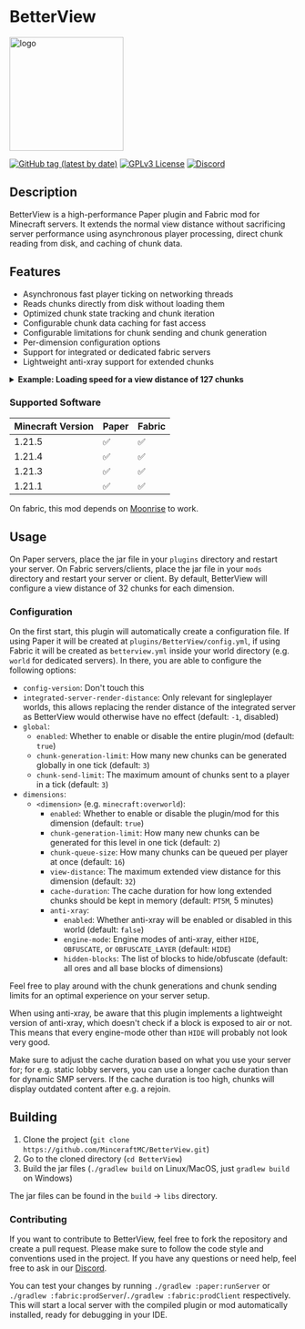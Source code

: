 # BetterView

<img src="https://i.imgur.com/bD8OLfE.png" alt="logo" width="200">

[![GitHub tag (latest by date)](https://img.shields.io/github/v/tag/MinceraftMC/BetterView?style=flat-square)](https://github.com/MinceraftMC/BetterView)
[![GPLv3 License](https://img.shields.io/badge/License-GPL%20v3-yellow.svg?style=flat-square)](https://opensource.org/license/gpl-v3/)
[![Discord](https://img.shields.io/discord/1094193723191070793?style=flat-square&label=Discord&link=https%3A%2F%2Fdiscord.gg%2FzC8xjtSPKC)](https://discord.gg/zC8xjtSPKC)

## Description

BetterView is a high-performance Paper plugin and Fabric mod for Minecraft servers. It extends the normal view distance
without sacrificing server performance using asynchronous player processing, direct chunk reading from disk, and
caching of chunk data.

## Features

- Asynchronous fast player ticking on networking threads
- Reads chunks directly from disk without loading them
- Optimized chunk state tracking and chunk iteration
- Configurable chunk data caching for fast access
- Configurable limitations for chunk sending and chunk generation
- Per-dimension configuration options
- Support for integrated or dedicated fabric servers
- Lightweight anti-xray support for extended chunks

<details>
<summary><strong>Example: Loading speed for a view distance of 127 chunks</strong></summary>

The screenshot below was taken at `0 2250 0` in the end dimension with a view distance of 127 chunks
(with fog disabled). On an AMD Ryzen 7 5800X, all visible chunks were transmitted to the client in about
12 seconds after having joined the server with a cold cache and in about 9 seconds with a warm cache.

<img src="https://i.imgur.com/HWspPzj.png" alt="A top-down view of the main end island and parts of the outer end island" width="600" loading="lazy">

</details>

### Supported Software

| Minecraft Version | Paper | Fabric |
|-------------------|-------|--------|
| 1.21.5            | ✅     | ✅      |
| 1.21.4            | ✅     | ✅      |
| 1.21.3            | ✅     | ✅      |
| 1.21.1            | ✅     | ✅      |

On fabric, this mod depends on [Moonrise](https://github.com/Tuinity/Moonrise) to work.

## Usage

On Paper servers, place the jar file in your `plugins` directory and restart your server. On Fabric servers/clients,
place the jar file in your `mods` directory and restart your server or client. By default, BetterView will configure a
view distance of 32 chunks for each dimension.

### Configuration

On the first start, this plugin will automatically create a configuration file. If using Paper it will be created at
`plugins/BetterView/config.yml`, if using Fabric it will be created as `betterview.yml` inside your world directory
(e.g. `world` for dedicated servers). In there, you are able to configure the following options:

- `config-version`: Don't touch this
- `integrated-server-render-distance`: Only relevant for singleplayer worlds, this allows replacing the render distance
  of the integrated server as BetterView would otherwise have no effect (default: `-1`, disabled)
- `global`:
    - `enabled`: Whether to enable or disable the entire plugin/mod (default: `true`)
    - `chunk-generation-limit`: How many new chunks can be generated globally in one tick (default: `3`)
    - `chunk-send-limit`: The maximum amount of chunks sent to a player in a tick (default: `3`)
- `dimensions`:
    - `<dimension>` (e.g. `minecraft:overworld`):
        - `enabled`: Whether to enable or disable the plugin/mod for this dimension (default: `true`)
        - `chunk-generation-limit`: How many new chunks can be generated for this level in one tick (default: `2`)
        - `chunk-queue-size`: How many chunks can be queued per player at once (default: `16`)
        - `view-distance`: The maximum extended view distance for this dimension (default: `32`)
        - `cache-duration`: The cache duration for how long extended chunks should be kept in memory (default: `PT5M`,
          5 minutes)
        - `anti-xray`:
          - `enabled`: Whether anti-xray will be enabled or disabled in this world (default: `false`)
          - `engine-mode`: Engine modes of anti-xray, either `HIDE`, `OBFUSCATE`, or `OBFUSCATE_LAYER` (default: `HIDE`)
          - `hidden-blocks`: The list of blocks to hide/obfuscate (default: all ores and all base blocks of dimensions)

Feel free to play around with the chunk generations and chunk sending limits for
an optimal experience on your server setup.

When using anti-xray, be aware that this plugin implements a lightweight version of anti-xray, which
doesn't check if a block is exposed to air or not. This means that every engine-mode other than `HIDE`
will probably not look very good.

Make sure to adjust the cache duration based on what you use your server for;
for e.g. static lobby servers, you can use a longer cache duration than for dynamic SMP servers.
If the cache duration is too high, chunks will display outdated content after e.g. a rejoin.

## Building

1. Clone the project (`git clone https://github.com/MinceraftMC/BetterView.git`)
2. Go to the cloned directory (`cd BetterView`)
3. Build the jar files (`./gradlew build` on Linux/MacOS, just `gradlew build` on Windows)

The jar files can be found in the `build` → `libs` directory.

### Contributing

If you want to contribute to BetterView, feel free to fork the repository and create a pull request. Please make sure to
follow the code style and conventions used in the project. If you have any questions or need help, feel free to ask in
our [Discord](https://discord.gg/zC8xjtSPKC).

You can test your changes by running `./gradlew :paper:runServer` or
`./gradlew :fabric:prodServer`/`./gradlew :fabric:prodClient` respectively. This will start a local server with the
compiled plugin or mod automatically installed, ready for debugging in your IDE.
